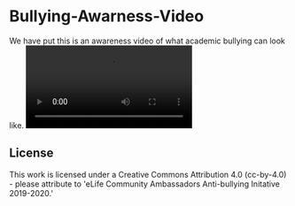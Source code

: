# Bullying-Awarness-Video

We have put this is an awareness video of what academic bullying can look like.
![](AB_video_v2.mp4)

## License

This work is licensed under a Creative Commons Attribution 4.0 (cc-by-4.0) - please attribute to 'eLife Community Ambassadors Anti-bullying Initative 2019-2020.'
